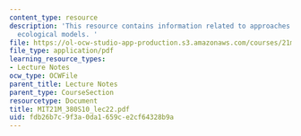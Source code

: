 ```yaml
---
content_type: resource
description: 'This resource contains information related to approaches: agents and
  ecological models. '
file: https://ol-ocw-studio-app-production.s3.amazonaws.com/courses/21m-380-music-and-technology-algorithmic-and-generative-music-spring-2010/fdb26b7c9f3a0da1659ce2cf64328b9a_MIT21M_380S10_lec22.pdf
file_type: application/pdf
learning_resource_types:
- Lecture Notes
ocw_type: OCWFile
parent_title: Lecture Notes
parent_type: CourseSection
resourcetype: Document
title: MIT21M_380S10_lec22.pdf
uid: fdb26b7c-9f3a-0da1-659c-e2cf64328b9a
---
```

